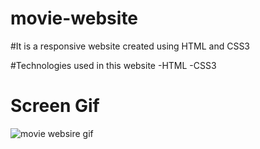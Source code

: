 # movie-website

#It is a responsive website created using HTML and CSS3

#Technologies used in this website
-HTML
-CSS3

# Screen Gif
![movie websire gif](https://github.com/user-attachments/assets/d6d225f8-6d72-43a0-bee7-fcae9645c304)

